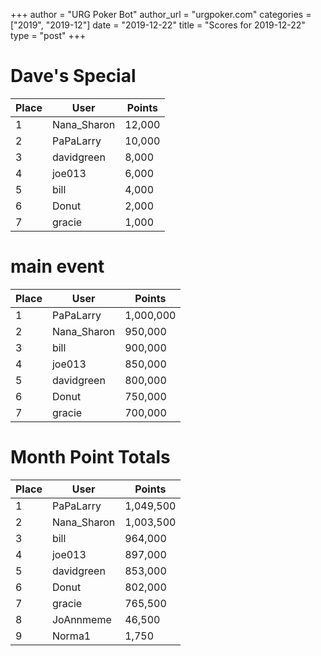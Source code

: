 +++
author = "URG Poker Bot"
author_url = "urgpoker.com"
categories = ["2019", "2019-12"]
date = "2019-12-22"
title = "Scores for 2019-12-22"
type = "post"
+++
# Dave's Special

| Place | User | Points |
|-------|------|--------|
| 1 | Nana_Sharon | 12,000 |
| 2 | PaPaLarry | 10,000 |
| 3 | davidgreen | 8,000 |
| 4 | joe013 | 6,000 |
| 5 | bill | 4,000 |
| 6 | Donut | 2,000 |
| 7 | gracie | 1,000 |

# main event

| Place | User | Points |
|-------|------|--------|
| 1 | PaPaLarry | 1,000,000 |
| 2 | Nana_Sharon | 950,000 |
| 3 | bill | 900,000 |
| 4 | joe013 | 850,000 |
| 5 | davidgreen | 800,000 |
| 6 | Donut | 750,000 |
| 7 | gracie | 700,000 |

# Month Point Totals

| Place | User | Points |
|-------|------|--------|
| 1 | PaPaLarry | 1,049,500 |
| 2 | Nana_Sharon | 1,003,500 |
| 3 | bill | 964,000 |
| 4 | joe013 | 897,000 |
| 5 | davidgreen | 853,000 |
| 6 | Donut | 802,000 |
| 7 | gracie | 765,500 |
| 8 | JoAnnmeme | 46,500 |
| 9 | Norma1 | 1,750 |
